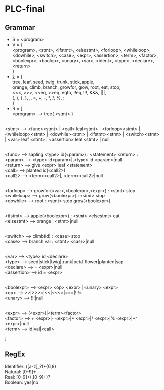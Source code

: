 # PLC-final
## Grammar
- S = \<program>
- V = { 
    <br>\<program>, \<stmt>, \<ifstmt>, \<elsestmt>, \<forloop>, \<whileloop>, \<dowhile>, \<switch>, \<case>, \<expr>, \<assertion>, \<term>, \<factor>, \<boolexpr>, \<boolop>, \<unary>, \<var>, \<ident>, \<type>, \<declare>, \<return>
	<br>}
- ∑ = { 
    <br>tree, leaf, seed, twig, trunk, stick, apple,
		<br>orange, climb, branch, growfor, grow, root, eat, stop,
		<br>\<\<\<, >>>, \<\<eq, >>eq, eqto, !!eq, !!!, &&&, |||, 
		<br>(, ), {, }, ,, =, +, -, *, /, %, :
	<br>}
- R = [
<br>\<program> --> tree{ \<stmt> }

<br>\<stmt> --> \<func>\<stmt> | \<call> leaf\<stmt> | \<forloop>\<stmt> | \<whileloop>\<stmt> | \<dowhile>\<stmt> | \<ifstmt>\<stmt> | \<switch>\<stmt> | \<var> leaf \<stmt> | \<assertion> leaf \<stmt> | null

<br>\<func> --> sapling \<type> id(\<param>) : \<statement> \<return> :
<br>\<param> --> \<type> id\<param>|,\<type> id \<param>|null
<br>\<return> --> give \<expr> leaf \<statement>
<br>\<call> --> planted id(\<call2>)
<br>\<call2> --> \<term>\<call2>|, \<term>\<call2>|null

<br>\<forloop> --> growfor(\<var>,\<boolexpr>,\<expr>) : \<stmt> stop
<br>\<whileloop> --> grow(\<boolexpr>) : \<stmt> stop
<br>\<dowhile> --> root : \<stmt> stop grow(\<boolexpr>)

<br>\<ifstmt> --> apple(\<boolexpr>) : \<stmt> \<elsestmt> eat
<br>\<elsestmt> --> orange : \<stmt>|null

<br>\<switch> --> climb(id) : \<case> stop
<br>\<case> --> branch val : \<stmt> \<case>|null

<br>\<var> --> \<type> id \<declare>
<br>\<type> --> seed|stick|twig|trunk|petal|flower|planted|sap
<br>\<declare> --> = \<expr>|null
<br>\<assertion> --> id = \<expr>

<br>\<boolexpr> --> \<expr> \<op> \<expr> | \<unary> \<expr>
<br>\<op> --> >>|>>>=|<<|<<<=|===|!!!=
<br>\<unary> --> !!!|null

<br>\<expr> --> (\<expr>)|\<term>\<factor>
<br>\<factor> --> + \<expr>|- \<expr>|* \<expr>|/ \<expr>|% \<expr>|*^ \<expr>|null
<br>\<term> --> id|val|\<call>

]
## RegEx
Identifier: ([a-z]_?)*{6,8}
<br>Natural: [0-9]+
<br>Real: [0-9]+(\.[0-9]+)?
<br>Boolean: yes|no

